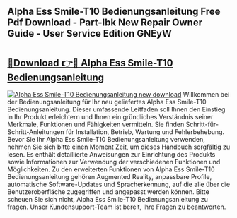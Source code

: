 ## Alpha Ess Smile-T10 Bedienungsanleitung Free Pdf Download - Part-Ibk New Repair Owner Guide - User Service Edition GNEyW

# <h2><a href="http://df4q2f.blite.top/?on=Alpha+Ess+Smile-T10+Bedienungsanleitung">🔗Download 👉🔴 Alpha Ess Smile-T10 Bedienungsanleitung</a></h2>

[![Alpha Ess Smile-T10 Bedienungsanleitung new download](https://i.imgur.com/lujVjoI.png)](http://df4q2f.blite.top/?on=Alpha+Ess+Smile-T10+Bedienungsanleitung)
Willkommen bei der Bedienungsanleitung für Ihr neu geliefertes Alpha Ess Smile-T10 Bedienungsanleitung. Dieser umfassende Leitfaden soll Ihnen den Einstieg in Ihr Produkt erleichtern und Ihnen ein gründliches Verständnis seiner Merkmale, Funktionen und Fähigkeiten vermitteln. Sie finden Schritt-für-Schritt-Anleitungen für Installation, Betrieb, Wartung und Fehlerbehebung. Bevor Sie Ihr Alpha Ess Smile-T10 Bedienungsanleitung verwenden, nehmen Sie sich bitte einen Moment Zeit, um dieses Handbuch sorgfältig zu lesen. Es enthält detaillierte Anweisungen zur Einrichtung des Produkts sowie Informationen zur Verwendung der verschiedenen Funktionen und Möglichkeiten. Zu den erweiterten Funktionen von Alpha Ess Smile-T10 Bedienungsanleitung gehören Augmented Reality, anpassbare Profile, automatische Software-Updates und Spracherkennung, auf die alle über die Benutzeroberfläche zugegriffen und angepasst werden können. Bitte scheuen Sie sich nicht, Alpha Ess Smile-T10 Bedienungsanleitung zu fragen. Unser Kundensupport-Team ist bereit, Ihre Fragen zu beantworten.

